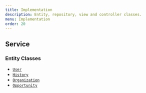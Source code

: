```yaml
---
title: Implementation
description: Entity, repository, view and controller classes.
menu: Implementation
order: 20
---
```


## Service

### Entity Classes

* [`User`](https://github.com/the-volunteer-network/tvn-service/blob/main/src/main/java/edu/cnm/deepdive/tvnservice/model/entity/User.java)
* [`History`](https://github.com/the-volunteer-network/tvn-service/blob/main/src/main/java/edu/cnm/deepdive/tvnservice/model/entity/History.java)
* [`Organization`](https://github.com/the-volunteer-network/tvn-service/blob/main/src/main/java/edu/cnm/deepdive/tvnservice/model/entity/Organization.java)
* [`Opportunity`](https://github.com/the-volunteer-network/tvn-service/blob/main/src/main/java/edu/cnm/deepdive/tvnservice/model/entity/Opportunity.java)

